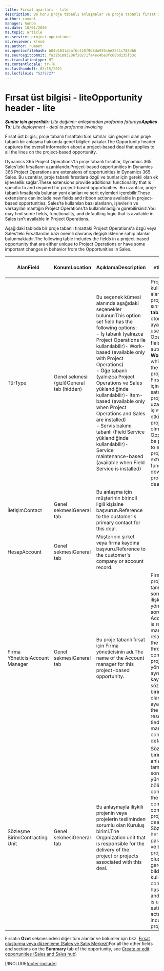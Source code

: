 ```yaml
---
title: Fırsat ayarları - lite
description: Bu konu proje tabanlı anlaşmalar ve proje tabanlı fırsat satırlarıyla ilgili bilgi sağlar.
author: rumant
manager: Annbe
ms.date: 10/01/2020
ms.topic: article
ms.service: project-operations
ms.reviewer: kfend
ms.author: rumant
ms.openlocfilehash: b84b1831abaf6c428f9b8da959abe2541c788db6
ms.sourcegitcommit: fa32b1893286f20271fa4ec4be8fc68bd135f53c
ms.translationtype: HT
ms.contentlocale: tr-TR
ms.lasthandoff: 02/15/2021
ms.locfileid: "5272727"
---
```

# <a name="opportunity-header---lite"></a><span data-ttu-id="f189d-103">Fırsat üst bilgisi - lite</span><span class="sxs-lookup"><span data-stu-id="f189d-103">Opportunity header - lite</span></span>

<span data-ttu-id="f189d-104">_**Şunlar için geçerlidir:** Lite dağıtımı: anlaşmadan proforma faturaya_</span><span class="sxs-lookup"><span data-stu-id="f189d-104">_**Applies To:** Lite deployment - deal to proforma invoicing_</span></span>

<span data-ttu-id="f189d-105">Fırsat üst bilgisi, proje tabanlı fırsattaki tüm satırlar için geçerli olan proje tabanlı bir anlaşma hakkında genel bilgileri yakalar.</span><span class="sxs-lookup"><span data-stu-id="f189d-105">The Opportunity header captures the overall information about a project-based deal that applies to all the lines on the project-based opportunity.</span></span>

<span data-ttu-id="f189d-106">Dynamics 365 Project Operations'ta proje tabanlı fırsatlar, Dynamics 365 Sales'teki fırsatların uzantılarıdır.</span><span class="sxs-lookup"><span data-stu-id="f189d-106">Project-based opportunities in Dynamics 365 Project Operations are extensions of opportunities in Dynamics 365 Sales.</span></span> <span data-ttu-id="f189d-107">Bu uzantılar, proje tabanlı fırsatlara özgü ve bunlar için gerekli olan ek işlevsellik sağlar.</span><span class="sxs-lookup"><span data-stu-id="f189d-107">These extensions provide additional functionality that is specific to and required for project-based opportunities.</span></span> <span data-ttu-id="f189d-108">Bu uzantılar, proje tabanlı fırsatlarda bulunan yeni alanları ve şerit eylemleri içerebilir.</span><span class="sxs-lookup"><span data-stu-id="f189d-108">These extensions can include new fields and ribbon actions available in project-based opportunities.</span></span> <span data-ttu-id="f189d-109">Sales'te kullanılan bazı alanların, işlevlerin ve varsayılan mantığın Project Operations'ta kullanılmadığını görebilirsiniz.</span><span class="sxs-lookup"><span data-stu-id="f189d-109">You may find some fields, functionality, and defaulting logic that is available in Sales isn't available in Project Operations.</span></span>

<span data-ttu-id="f189d-110">Aşağıdaki tabloda bir proje tabanlı fırsattaki Project Operations'a özgü veya Sales'teki Fırsatlardan bazı önemli davranış değişikliklerine sahip alanlar bulunmaktadır.</span><span class="sxs-lookup"><span data-stu-id="f189d-110">The following table includes the fields in a project-based opportunity that are either unique to Project Operations or have some important changes in behavior from the Opportunities in Sales.</span></span>

| <span data-ttu-id="f189d-111">**Alan**</span><span class="sxs-lookup"><span data-stu-id="f189d-111">**Field**</span></span> | <span data-ttu-id="f189d-112">**Konum**</span><span class="sxs-lookup"><span data-stu-id="f189d-112">**Location**</span></span> | <span data-ttu-id="f189d-113">**Açıklama**</span><span class="sxs-lookup"><span data-stu-id="f189d-113">**Description**</span></span> | <span data-ttu-id="f189d-114">**Aşağı yönlü etki**</span><span class="sxs-lookup"><span data-stu-id="f189d-114">**Downstream impact**</span></span> |
| --- | --- | --- | --- |
| <span data-ttu-id="f189d-115">Tür</span><span class="sxs-lookup"><span data-stu-id="f189d-115">Type</span></span> | <span data-ttu-id="f189d-116">Genel sekmesi (gizli)</span><span class="sxs-lookup"><span data-stu-id="f189d-116">General tab (hidden)</span></span> | <span data-ttu-id="f189d-117">Bu seçenek kümesi alanında aşağıdaki seçenekler bulunur:</span><span class="sxs-lookup"><span data-stu-id="f189d-117">This option set field has the following options:</span></span></br><span data-ttu-id="f189d-118">- İş tabanlı (yalnızca Project Operations ile kullanılabilir)</span><span class="sxs-lookup"><span data-stu-id="f189d-118">- Work-based (available only with Project Operations)</span></span></br><span data-ttu-id="f189d-119">- Öğe tabanlı (yalnızca Project Operations ve Sales yüklendiğinde kullanılabilir)</span><span class="sxs-lookup"><span data-stu-id="f189d-119">- Item-based (available only when Project Operations and Sales are installed)</span></span></br><span data-ttu-id="f189d-120">- Servis bakımı tabanlı (Field Service yüklendiğinde kullanılabilir)</span><span class="sxs-lookup"><span data-stu-id="f189d-120">- Service maintenance-based (available when Field Service is installed)</span></span> | <span data-ttu-id="f189d-121">Project Operations kullandığınızda bu alan değeri, Fırsatı proje tabanlı olarak sınıflandıran **İş tabanlı** değerine otomatik olarak ayarlanır.</span><span class="sxs-lookup"><span data-stu-id="f189d-121">When you use Project Operations, this field value is automatically set to **Work-based** which classifies the Opportunity as project-based.</span></span> <span data-ttu-id="f189d-122">Fırsat, bu anlaşma için aşağı yönlü satış sürecinde projeye özgü tüm uzantıları ve işlevleri etkinleştirmek için proje tabanlı olmalıdır.</span><span class="sxs-lookup"><span data-stu-id="f189d-122">An Opportunity should be project-based to enable all project-specific extensions and functionality in the downstream sales process for this deal.</span></span> |
| <span data-ttu-id="f189d-123">İletişim</span><span class="sxs-lookup"><span data-stu-id="f189d-123">Contact</span></span> | <span data-ttu-id="f189d-124">Genel sekmesi</span><span class="sxs-lookup"><span data-stu-id="f189d-124">General tab</span></span> | <span data-ttu-id="f189d-125">Bu anlaşma için müşterinin birincil ilgili kişisine başvurun.</span><span class="sxs-lookup"><span data-stu-id="f189d-125">Reference to the customer's primary contact for this deal.</span></span> | |
| <span data-ttu-id="f189d-126">Hesap</span><span class="sxs-lookup"><span data-stu-id="f189d-126">Account</span></span> | <span data-ttu-id="f189d-127">Genel sekmesi</span><span class="sxs-lookup"><span data-stu-id="f189d-127">General tab</span></span> | <span data-ttu-id="f189d-128">Müşterinin şirket veya firma kaydına başvuru.</span><span class="sxs-lookup"><span data-stu-id="f189d-128">Reference to the customer's company or account record.</span></span> | |
| <span data-ttu-id="f189d-129">Firma Yöneticisi</span><span class="sxs-lookup"><span data-stu-id="f189d-129">Account Manager</span></span> | <span data-ttu-id="f189d-130">Genel sekmesi</span><span class="sxs-lookup"><span data-stu-id="f189d-130">General tab</span></span> | <span data-ttu-id="f189d-131">Bu proje tabanlı fırsat için Firma yöneticisinin adı.</span><span class="sxs-lookup"><span data-stu-id="f189d-131">The name of the Account manager for this project-based opportunity.</span></span> | <span data-ttu-id="f189d-132">Firma yöneticisi, bu projenin tamamlanmasından sonra müşteriyle ilişkiyi yönetmekten sorumludur.</span><span class="sxs-lookup"><span data-stu-id="f189d-132">The Account manager is responsible for managing the relationship with the customer through the completion of this project.</span></span> <span data-ttu-id="f189d-133">Firma yöneticisine bağlı ayrılabilir kaynak kaydına göre sözleşme yapan birim varsayılan olarak ayarlanır.</span><span class="sxs-lookup"><span data-stu-id="f189d-133">Based on the bookable resource record tied to the Account manager, the contracting unit is defaulted.</span></span> |
| <span data-ttu-id="f189d-134">Sözleşme Birimi</span><span class="sxs-lookup"><span data-stu-id="f189d-134">Contracting Unit</span></span> | <span data-ttu-id="f189d-135">Genel sekmesi</span><span class="sxs-lookup"><span data-stu-id="f189d-135">General tab</span></span> | <span data-ttu-id="f189d-136">Bu anlaşmayla ilişkili projenin veya projelerin tesliminden sorumlu olan Kuruluş birimi.</span><span class="sxs-lookup"><span data-stu-id="f189d-136">The Organization unit that is responsible for the delivery of the project or projects associated with this deal.</span></span> | <span data-ttu-id="f189d-137">Sözleşme yapan birim, şirketin anlaşma tamamlandıktan sonra projeleri yürüten bölümüdür.</span><span class="sxs-lookup"><span data-stu-id="f189d-137">The contracting unit is the division of the company that will complete the project(s) after the deal is closed.</span></span> <span data-ttu-id="f189d-138">Sözleşme yapan her biriminin bir para birimi vardır ve bu para birimi, proje sırasında oluşan tahmini ve gerçek maliyetleri bildirmek için kullanılır.</span><span class="sxs-lookup"><span data-stu-id="f189d-138">Every contracting unit has a currency, and this currency is used to report estimated and actual costs incurred during the project.</span></span> |

<span data-ttu-id="f189d-139">Fırsatın **Özet** sekmesindeki diğer tüm alanlar ve bölümler için bkz. [Fırsat oluşturma veya düzenleme (Sales ve Satış Merkezi)](https://docs.microsoft.com/dynamics365/sales-enterprise/create-edit-opportunity-sales)</span><span class="sxs-lookup"><span data-stu-id="f189d-139">For all the other fields and sections on the **Summary** tab of the opportunity, see [Create or edit opportunities (Sales and Sales hub)](https://docs.microsoft.com/dynamics365/sales-enterprise/create-edit-opportunity-sales)</span></span>


[!INCLUDE[footer-include](../../includes/footer-banner.md)]
